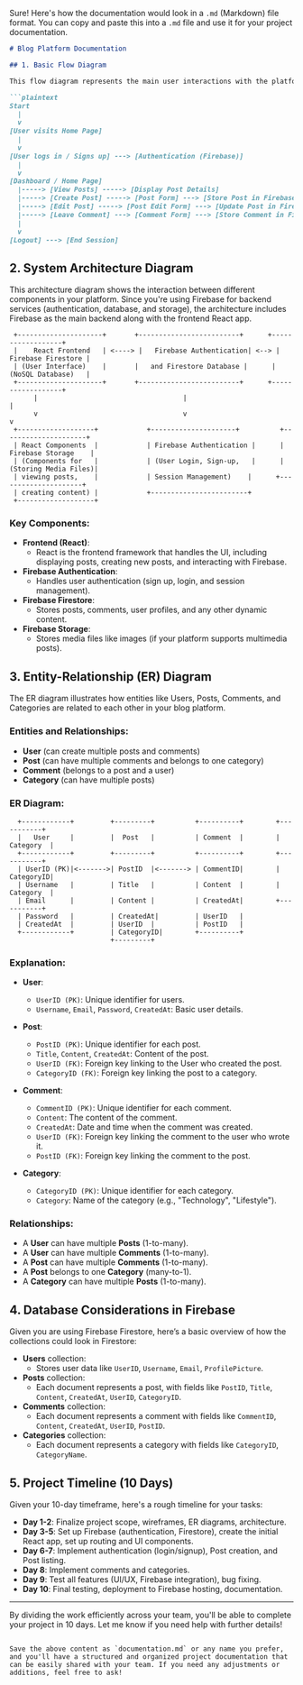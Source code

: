 Sure! Here's how the documentation would look in a `.md` (Markdown) file format. You can copy and paste this into a `.md` file and use it for your project documentation.

```markdown
# Blog Platform Documentation

## 1. Basic Flow Diagram

This flow diagram represents the main user interactions with the platform, from signing up to posting content. It shows how users interact with the system and how data flows through the various components.

```plaintext
Start
  |
  v
[User visits Home Page]  
  |
  v
[User logs in / Signs up] ---> [Authentication (Firebase)]  
  |
  v
[Dashboard / Home Page]  
  |-----> [View Posts] -----> [Display Post Details]  
  |-----> [Create Post] -----> [Post Form] ---> [Store Post in Firebase]
  |-----> [Edit Post] -----> [Post Edit Form] ---> [Update Post in Firebase]
  |-----> [Leave Comment] ---> [Comment Form] ---> [Store Comment in Firebase]  
  |
  v
[Logout] ---> [End Session]
```

## 2. System Architecture Diagram

This architecture diagram shows the interaction between different components in your platform. Since you're using Firebase for backend services (authentication, database, and storage), the architecture includes Firebase as the main backend along with the frontend React app.

```plaintext
 +---------------------+       +-------------------------+      +------------------+
 |    React Frontend   | <----> |   Firebase Authentication| <--> | Firebase Firestore |
 | (User Interface)    |       |   and Firestore Database |      | (NoSQL Database)   |
 +---------------------+       +-------------------------+      +------------------+
      |                                    |                             |
      v                                    v                             v
 +-------------------+            +---------------------+          +---------------------+
 | React Components  |            | Firebase Authentication |      | Firebase Storage    |
 | (Components for   |            | (User Login, Sign-up,   |      | (Storing Media Files)|
 | viewing posts,    |            | Session Management)    |      +---------------------+
 | creating content) |            +------------------------+
 +-------------------+ 
```

### Key Components:
- **Frontend (React)**: 
  - React is the frontend framework that handles the UI, including displaying posts, creating new posts, and interacting with Firebase.
- **Firebase Authentication**: 
  - Handles user authentication (sign up, login, and session management).
- **Firebase Firestore**: 
  - Stores posts, comments, user profiles, and any other dynamic content.
- **Firebase Storage**: 
  - Stores media files like images (if your platform supports multimedia posts).

## 3. Entity-Relationship (ER) Diagram

The ER diagram illustrates how entities like Users, Posts, Comments, and Categories are related to each other in your blog platform.

### Entities and Relationships:
- **User** (can create multiple posts and comments)
- **Post** (can have multiple comments and belongs to one category)
- **Comment** (belongs to a post and a user)
- **Category** (can have multiple posts)

### ER Diagram:

```plaintext
  +------------+         +---------+          +----------+        +-----------+
  |   User     |         |  Post   |          | Comment  |        | Category  |
  +------------+         +---------+          +----------+        +-----------+
  | UserID (PK)|<------->| PostID  |<-------> | CommentID|        | CategoryID|
  | Username   |         | Title   |          | Content  |        | Category  |
  | Email      |         | Content |          | CreatedAt|        +-----------+
  | Password   |         | CreatedAt|         | UserID   | 
  | CreatedAt  |         | UserID  |          | PostID   |
  +------------+         | CategoryID|        +----------+
                         +---------+
```

### Explanation:
- **User**:
  - `UserID (PK)`: Unique identifier for users.
  - `Username`, `Email`, `Password`, `CreatedAt`: Basic user details.
  
- **Post**:
  - `PostID (PK)`: Unique identifier for each post.
  - `Title`, `Content`, `CreatedAt`: Content of the post.
  - `UserID (FK)`: Foreign key linking to the User who created the post.
  - `CategoryID (FK)`: Foreign key linking the post to a category.
  
- **Comment**:
  - `CommentID (PK)`: Unique identifier for each comment.
  - `Content`: The content of the comment.
  - `CreatedAt`: Date and time when the comment was created.
  - `UserID (FK)`: Foreign key linking the comment to the user who wrote it.
  - `PostID (FK)`: Foreign key linking the comment to the post.

- **Category**:
  - `CategoryID (PK)`: Unique identifier for each category.
  - `Category`: Name of the category (e.g., "Technology", "Lifestyle").

### Relationships:
- A **User** can have multiple **Posts** (1-to-many).
- A **User** can have multiple **Comments** (1-to-many).
- A **Post** can have multiple **Comments** (1-to-many).
- A **Post** belongs to one **Category** (many-to-1).
- A **Category** can have multiple **Posts** (1-to-many).

## 4. Database Considerations in Firebase

Given you are using Firebase Firestore, here’s a basic overview of how the collections could look in Firestore:
- **Users** collection:
  - Stores user data like `UserID`, `Username`, `Email`, `ProfilePicture`.
- **Posts** collection:
  - Each document represents a post, with fields like `PostID`, `Title`, `Content`, `CreatedAt`, `UserID`, `CategoryID`.
- **Comments** collection:
  - Each document represents a comment with fields like `CommentID`, `Content`, `CreatedAt`, `UserID`, `PostID`.
- **Categories** collection:
  - Each document represents a category with fields like `CategoryID`, `CategoryName`.

## 5. Project Timeline (10 Days)

Given your 10-day timeframe, here's a rough timeline for your tasks:
- **Day 1-2**: Finalize project scope, wireframes, ER diagrams, architecture.
- **Day 3-5**: Set up Firebase (authentication, Firestore), create the initial React app, set up routing and UI components.
- **Day 6-7**: Implement authentication (login/signup), Post creation, and Post listing.
- **Day 8**: Implement comments and categories.
- **Day 9**: Test all features (UI/UX, Firebase integration), bug fixing.
- **Day 10**: Final testing, deployment to Firebase hosting, documentation.

---

By dividing the work efficiently across your team, you'll be able to complete your project in 10 days. Let me know if you need help with further details!
```

Save the above content as `documentation.md` or any name you prefer, and you'll have a structured and organized project documentation that can be easily shared with your team. If you need any adjustments or additions, feel free to ask!
